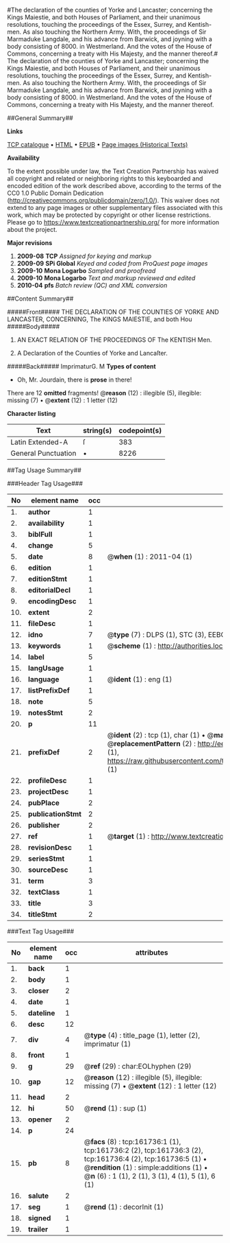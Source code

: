 #The declaration of the counties of Yorke and Lancaster; concerning the Kings Maiestie, and both Houses of Parliament, and their unanimous resolutions, touching the proceedings of the Essex, Surrey, and Kentish-men. As also touching the Northern Army. With, the proceedings of Sir Marmaduke Langdale, and his advance from Barwick, and joyning with a body consisting of 8000. in Westmerland. And the votes of the House of Commons, concerning a treaty with His Majesty, and the manner thereof.#
The declaration of the counties of Yorke and Lancaster; concerning the Kings Maiestie, and both Houses of Parliament, and their unanimous resolutions, touching the proceedings of the Essex, Surrey, and Kentish-men. As also touching the Northern Army. With, the proceedings of Sir Marmaduke Langdale, and his advance from Barwick, and joyning with a body consisting of 8000. in Westmerland. And the votes of the House of Commons, concerning a treaty with His Majesty, and the manner thereof.

##General Summary##

**Links**

[TCP catalogue](http://www.ota.ox.ac.uk/tcp/)  • 
[HTML](http://tei.it.ox.ac.uk/tcp/Texts-HTML/free/A82/A82136.html)  • 
[EPUB](http://tei.it.ox.ac.uk/tcp/Texts-EPUB/free/A82/A82136.epub) • 
[Page images (Historical Texts)](https://historicaltexts.jisc.ac.uk/eebo-99864225e)

**Availability**

To the extent possible under law, the Text Creation Partnership has waived all copyright and related or neighboring rights to this keyboarded and encoded edition of the work described above, according to the terms of the CC0 1.0 Public Domain Dedication (http://creativecommons.org/publicdomain/zero/1.0/). This waiver does not extend to any page images or other supplementary files associated with this work, which may be protected by copyright or other license restrictions. Please go to https://www.textcreationpartnership.org/ for more information about the project.

**Major revisions**

1. __2009-08__ __TCP__ *Assigned for keying and markup*
1. __2009-09__ __SPi Global__ *Keyed and coded from ProQuest page images*
1. __2009-10__ __Mona Logarbo__ *Sampled and proofread*
1. __2009-10__ __Mona Logarbo__ *Text and markup reviewed and edited*
1. __2010-04__ __pfs__ *Batch review (QC) and XML conversion*

##Content Summary##

#####Front#####
THE DECLARATION OF THE COUNTIES OF YORKE AND LANCASTER, CONCERNING, The KINGS MAIESTIE, and both Hou
#####Body#####

1. AN EXACT RELATION OF THE PROCEEDINGS OF The KENTISH Men.

1. A Declaration of the Counties of Yorke and Lancaſter.

#####Back#####
ImprimaturG. M
**Types of content**

  * Oh, Mr. Jourdain, there is **prose** in there!

There are 12 **omitted** fragments! 
 @__reason__ (12) : illegible (5), illegible: missing (7)  •  @__extent__ (12) : 1 letter (12)

**Character listing**


|Text|string(s)|codepoint(s)|
|---|---|---|
|Latin Extended-A|ſ|383|
|General Punctuation|•|8226|

##Tag Usage Summary##

###Header Tag Usage###

|No|element name|occ|attributes|
|---|---|---|---|
|1.|__author__|1||
|2.|__availability__|1||
|3.|__biblFull__|1||
|4.|__change__|5||
|5.|__date__|8| @__when__ (1) : 2011-04 (1)|
|6.|__edition__|1||
|7.|__editionStmt__|1||
|8.|__editorialDecl__|1||
|9.|__encodingDesc__|1||
|10.|__extent__|2||
|11.|__fileDesc__|1||
|12.|__idno__|7| @__type__ (7) : DLPS (1), STC (3), EEBO-CITATION (1), PROQUEST (1), VID (1)|
|13.|__keywords__|1| @__scheme__ (1) : http://authorities.loc.gov/ (1)|
|14.|__label__|5||
|15.|__langUsage__|1||
|16.|__language__|1| @__ident__ (1) : eng (1)|
|17.|__listPrefixDef__|1||
|18.|__note__|5||
|19.|__notesStmt__|2||
|20.|__p__|11||
|21.|__prefixDef__|2| @__ident__ (2) : tcp (1), char (1)  •  @__matchPattern__ (2) : ([0-9\-]+):([0-9IVX]+) (1), (.+) (1)  •  @__replacementPattern__ (2) : http://eebo.chadwyck.com/downloadtiff?vid=$1&page=$2 (1), https://raw.githubusercontent.com/textcreationpartnership/Texts/master/tcpchars.xml#$1 (1)|
|22.|__profileDesc__|1||
|23.|__projectDesc__|1||
|24.|__pubPlace__|2||
|25.|__publicationStmt__|2||
|26.|__publisher__|2||
|27.|__ref__|1| @__target__ (1) : http://www.textcreationpartnership.org/docs/. (1)|
|28.|__revisionDesc__|1||
|29.|__seriesStmt__|1||
|30.|__sourceDesc__|1||
|31.|__term__|3||
|32.|__textClass__|1||
|33.|__title__|3||
|34.|__titleStmt__|2||


###Text Tag Usage###

|No|element name|occ|attributes|
|---|---|---|---|
|1.|__back__|1||
|2.|__body__|1||
|3.|__closer__|2||
|4.|__date__|1||
|5.|__dateline__|1||
|6.|__desc__|12||
|7.|__div__|4| @__type__ (4) : title_page (1), letter (2), imprimatur (1)|
|8.|__front__|1||
|9.|__g__|29| @__ref__ (29) : char:EOLhyphen (29)|
|10.|__gap__|12| @__reason__ (12) : illegible (5), illegible: missing (7)  •  @__extent__ (12) : 1 letter (12)|
|11.|__head__|2||
|12.|__hi__|50| @__rend__ (1) : sup (1)|
|13.|__opener__|2||
|14.|__p__|24||
|15.|__pb__|8| @__facs__ (8) : tcp:161736:1 (1), tcp:161736:2 (2), tcp:161736:3 (2), tcp:161736:4 (2), tcp:161736:5 (1)  •  @__rendition__ (1) : simple:additions (1)  •  @__n__ (6) : 1 (1), 2 (1), 3 (1), 4 (1), 5 (1), 6 (1)|
|16.|__salute__|2||
|17.|__seg__|1| @__rend__ (1) : decorInit (1)|
|18.|__signed__|1||
|19.|__trailer__|1||
